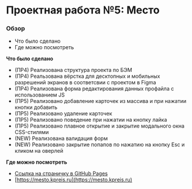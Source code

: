 # Проектная работа №5: Место

### Обзор

- Что было сделано
- Где можно посмотреть

**Что было сделано**

- (ПР4) Реализована структура проекта по БЭМ
- (ПР4) Реальзована вёрстка для десктопных и мобильных разрешений экранов в соответсвии с проектом в Figma
- (ПР4) Реализована форма редактирования данных профайла с использованием JS
- (ПР5) Реализовано добавление карточек из массива и при нажатии кнопки добавить
- (ПР5) Реализовано удаление карточек
- (ПР5) Реализовано поведение при нажатии на кнопку лайка
- (ПР5) Реализовано плавное открытие и закрытие модального окна CSS-стилями
- (NEW) Реализована валидация форм
- (NEW) Реализовано закрытие попапов по нажатию на кнопку Esc и кликом на оверлей

**Где можно посмотреть**

- [Ссылка на страничку в GitHub Pages](https://kpreis.github.io/mesto/index.html)
- [https://mesto.kpreis.ru](https://mesto.kpreis.ru)
